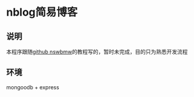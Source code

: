 # nblog简易博客
## 说明
本程序跟随[github nswbmw](https://github.com/nswbmw/N-blog)的教程写的，暂时未完成，目的只为熟悉开发流程

## 环境
mongoodb + express
